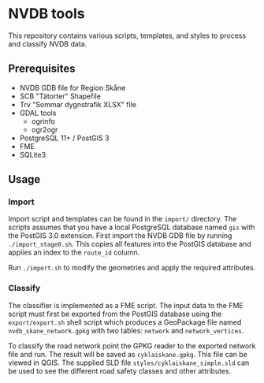 # NVDB tools

This repository contains various scripts, templates, and styles to process and classify NVDB data.

## Prerequisites

- NVDB GDB file for Region Skåne
- SCB "Tätorter" Shapefile
- Trv "Sommar dygnstrafik XLSX" file
- GDAL tools
  - ogrinfo
  - ogr2ogr
- PostgreSQL 11+ / PostGIS 3
- FME
- SQLite3

## Usage


### Import

Import script and templates can be found in the `import/` directory. The scripts assumes that you have a local PostgreSQL database named `gis` with the PostGIS 3.0 extension. First import the NVDB GDB file by running `./import_stage0.sh`. This copies all features into the PostGIS database and applies an index to the `route_id` column.

Run `./import.sh` to modify the geometries and apply the required attributes.


### Classify

The classifier is implemented as a FME script. The input data to the FME script must first be exported from the PostGIS database using the `export/export.sh` shell script which produces a GeoPackage file named `nvdb_skane_network.gpkg` with two tables: `network` and `network_vertices`.

To classify the road network point the GPKG reader to the exported network file and run. The result will be saved as `cyklaiskane.gpkg`. This file can be viewed in QGIS. The supplied SLD file `styles/cyklaiskane_simple.sld` can be used to see the different road safety classes and other attributes.
